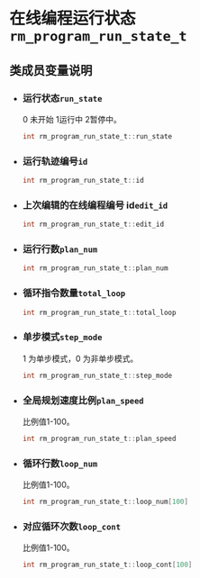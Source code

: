 # 在线编程运行状态`rm_program_run_state_t`

## 类成员变量说明

- ### 运行状态`run_state`

    0 未开始 1运行中 2暂停中。

    ```C  
    int rm_program_run_state_t::run_state
    ```

- ### 运行轨迹编号`id`

    ```C  
    int rm_program_run_state_t::id
    ```

- ### 上次编辑的在线编程编号 id`edit_id`

    ```C  
    int rm_program_run_state_t::edit_id
    ```

- ### 运行行数`plan_num`

    ```C  
    int rm_program_run_state_t::plan_num
    ```

- ### 循环指令数量`total_loop`

    ```C  
    int rm_program_run_state_t::total_loop
    ```

- ### 单步模式`step_mode`

    1 为单步模式，0 为非单步模式。

    ```C  
    int rm_program_run_state_t::step_mode
    ```

- ### 全局规划速度比例`plan_speed`

    比例值1-100。

    ```C  
    int rm_program_run_state_t::plan_speed
    ```

- ### 循环行数`loop_num`

    比例值1-100。

    ```C  
    int rm_program_run_state_t::loop_num[100]
    ```

- ### 对应循环次数`loop_cont`

    比例值1-100。

    ```C  
    int rm_program_run_state_t::loop_cont[100]
    ```
